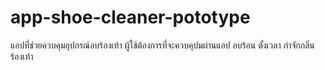 # app-shoe-cleaner-pototype
แอปที่ช่วยควบคุมอุปกรณ์อบร้องเท้า ผู้ใช้ต้องการที่จะควบคุปมผ่านแอป อบร้อน ตั้งเวลา กำจักกลิ่นร้องเท้า
